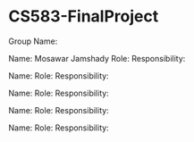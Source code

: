 # CS583-FinalProject
 
Group Name: 

Name: Mosawar Jamshady
Role: 
Responsibility: 

Name: 
Role:
Responsibility: 

Name: 
Role:
Responsibility: 

Name: 
Role:
Responsibility: 

Name: 
Role:
Responsibility: 

